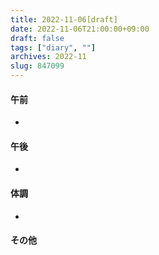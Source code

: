 ```yaml
---
title: 2022-11-06[draft]
date: 2022-11-06T21:00:00+09:00
draft: false
tags: ["diary", ""]
archives: 2022-11
slug: 847099
---
```

#### 午前
- 
#### 午後
- 
#### 体調
- 
#### その他